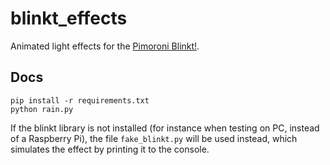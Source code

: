 # blinkt_effects

Animated light effects for the [Pimoroni Blinkt!](https://github.com/pimoroni/blinkt).

## Docs
```
pip install -r requirements.txt
python rain.py
```
If the blinkt library is not installed (for instance when testing on PC, instead of a Raspberry Pi), 
the file `fake_blinkt.py` will be used instead, which simulates the effect by printing it to the console.
